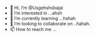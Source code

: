- 👋 Hi, I’m @Usgehshsbajai
- 👀 I’m interested in ...ahsh
- 🌱 I’m currently learning ...hshah
- 💞️ I’m looking to collaborate on ..hahah.
- 📫 How to reach me ...

<!--ahahah-
Usgehshsbajai/Usgehshsbajai is a ✨ special ✨ repository because its `README.md` (this file) appears on your GitHub profile.
You can click the Preview link to take a look at your changes.
-Ahaha-->
